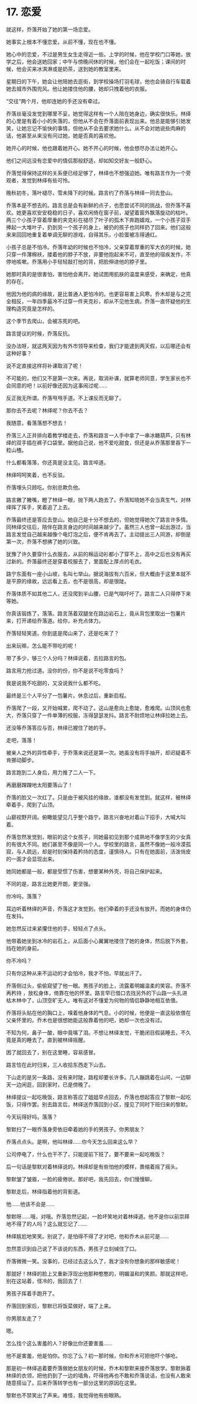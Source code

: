 # 17. 恋爱

就这样，乔落开始了她的第一场恋爱。

她事实上根本不懂恋爱。从前不懂，现在也不懂。

她心中的恋爱，不过是男生女生走得近一些。上学的时候，他在学校门口等她，放学之后，他会送她回家；中午与傍晚间休的时候，他们会在一起吃饭；课间的时候，他会买来冰淇淋或是奶茶，送到她的教室里来。

星期日的下午，她会让他陪她去逛街，到学校操场打羽毛球，他也会骑自行车载着她去城市外围兜风。他让她搂住他的腰，她却只拽着他的衣服。

“交往”两个月，他却连她的手还没有牵过。

乔落丝毫没发觉到哪里不妥，她觉得这样有一个人陪在她身边，确实很快乐。林绎的心里是有着小小的失落的，但他从不会在乔落面前表现出来。他总是能够引她发笑，让她忘记不愉快的事情，但他从不会去要求她什么。从不会对她说些肉麻的话，他甚至从来没有问过她，她是否真的喜欢他。

她开心的时候，他也跟着她开心。她不开心的时候，他会想尽办法让她开心。

他们之间远没有恋爱中的情侣那般舒适，却如知交好友一般舒心。

乔落觉得保持这样的关系便已经足够了，林绎也不想强迫她。唯有路言作为一个旁观者，发觉到林绎有些可怜。

晚秋初冬，落叶褪尽，雪未降下的时候。路言约了乔落与林绎一同去登山。

乔落本是不想去的。路言总是会有新鲜的点子，也愿尝试不同的挑战，但乔落不喜欢。她更喜欢安安稳稳的日子，喜欢闲倚在窗子前，凝望着窗外飘落旋动的枯叶。两三个小孩子穿着厚重的夹克衫在褪尽了叶子的孤木下奔跑嬉戏，一个小孩子双手捧起一大堆叶子，扔到另一个孩子的身上，被扔的孩子也同样扔了回来。他们这般来来回回地重复着单调无聊的游戏，自得其乐，小脸蛋被冻得通红。

小孩子总是不怕冷。乔落年幼的时候也不怕冷，父亲穿着厚重的军大衣的时候，她只穿一件薄棉袄，搂着他的脖子不放，非要他抱起来不可，直至他的宿疾发作，不停地咳嗽。乔落用小手轻轻敲打他的背，把脸伸进他的脖子里。

她那时真的是很害怕，害怕他会离开。她试图用肌肤的温度来感受，来确定，他真的存在。

他因为他的病的缘故，是比普通人更怕冷的。也更容易害上风寒。乔木却是与之完全相反，一年四季最冷不过穿一件夹克衫，却从不见他生病，乔落一直怀疑他的生理构造究竟是怎样的。

这个季节去爬山，会被冻死的吧。

路言提议的时候，乔落反抗。

没办法呀，就这两天因为有外市领导来检查，我们才能逮到两天假，以后哪还会有这种好事？

说不定直接这样将补课取消了呢！

不可能的，他们又不是第一次来。再说，取消补课，就算老师同意，学生家长也不会同意的吧！以前好像还因为这事闹过呢……

反正我无所谓。乔落甩甩手道。不上课反而无聊了。

那你去不去呢？林绎呢？你去不去？

我随意，看落落想不想去！

乔落三人正并排向着教学楼走去，乔落和路言一人手中拿了一串冰糖葫芦，只有林绎的双手插在裤子口袋里。据他自己说，他不爱吃甜食，但还是从乔落那里吞下一粒山楂。

什么都看落落，你还真是没主见。路言啐道。

林绎呵呵笑着，也不反驳。

乔落埋头只顾吃。你别总欺负他。

路言撇了撇嘴，瞪了林绎一眼，抛下两人跑去了。乔落知晓她不会当真生气，对林绎挥了挥手，笑着追了上去。

乔落最终还是答应去登山。她自己是十分不想去的，但她觉得她欠了路言许多情。同林绎交往后，陪伴在路言身边的时间越来越少了。虽然三人也曾一起出游过，当路言发觉自己越来越像个电灯泡之后，便不肯再去了。主动提出三人同游，却倒是第一次，乔落不想拂了她的兴致。

犹豫了许久要穿什么衣服去，从前的棉运动衫都小了穿不上，高中之后也没有再买过新的。乔落最终还是穿着校服去了，里面配上厚点的毛衣。

路宁东面有一座小山坡，名叫七举山。据说海拔有六百米，但大概由于这里本就不是平原的缘故，远远看上去，也不是很高，却是很陡。

乔落体质不如其他二人，还没爬到半山腰，已是气喘吁吁了。路言二人只得停下来等她。

你真该锻炼了，落落。路言荡着双腿坐在路边岩石上，竟从背包里取出一包薯片来，打开递给乔落道。给你，补充点体力。

乔落轻轻笑道。你到底是爬山来了，还是吃来了？

出来玩嘛，怎么能不带吃的呢！

带了多少，够三个人分吗？林绎说着，去拉路言的包。

路言用力抢过道。没你的份，你不是说不吃零食吗？

我是说我不吃甜的，又没说我什么都不吃。

最终是三个人平分了一包薯片。休息过后，重新启程。

乔落爬了一段，又开始喊累，爬不动了。这山是愈向上愈陡，愈难爬。山顶风也愈大，乔落只穿了一件单薄的校服，冻得瑟瑟发抖。路言不耐烦地让林绎拉她上去。

还没等乔落答应与否，林绎已握住了她的手。

走吧，落落！

被亲人之外的异性牵手，于乔落来说还是第一次。她虽没有将手抽开，却迟疑着不肯挪动脚步。

路言跑到二人身后，用力推了二人一下。

再磨磨蹭蹭地太阳要落山了！

乔落的脸又一次红了。只是由于被风挂的缘故，谁都没有发觉到。就这样，被林绎牵着手，爬到了山顶。

山巅视野开阔。俯瞰能望见几乎整个路宁。路言兴奋地对着山下招手，大喊大叫着。

乔落忽然发觉到，眼前的这个女孩子，同她最初见到那个成熟地不像学生的少女真的有很大不同。她们甚至不像是同一个人。学校里的路言，虽然不像她一般冷漠孤寂，与人疏远，却是时刻保持着矜持的态度，谨慎待人。只有在她面前，活泼俏皮的一面才会显现出来。

她同她都是一般，都是受惯了伤害，想要某种外壳，将自己保护起来。

不同的是，路言比她更开朗，更坚强。

你冷吗，落落？

耳边听着林绎的声音，乔落这才发觉到，他们牵着的手还没有放开。而她的身体仍在发抖。

她忽然反过来紧攥住他的手，轻轻点了点头。

他带着她坐到冰冷的岩石上，从后面小心翼翼地搂住了她的身体，然后脱下外套，挡在她的身前。

你不冷吗？

只有你这种从来不运动的才会怕冷，我才不怕，早就出汗了。

乔落侧过头，偷偷窥望了他一眼。男孩子的脸上，流露着明媚温柔的笑容。乔落不再矜持 ，放松身体，倚靠在他的怀里。路言早已借口去找另外的下山路一头扎进枯木林中了，山顶空旷无人。唯有这对不懂爱为何物的情侣静静地相互依偎。

乔落将头贴在他的胸口上，嗅着他身体的气息。小的时候，他便是一直这般依偎在父亲怀里的。乔木也是很想她能这般靠着他的吧，她却一次也没有过。

不知为何，鼻子一酸，眼中竟噙了泪。不想让林绎发觉，干脆闭目假装睡去，不久竟是真的睡去了。直到被林绎摇醒。

困了就回去了，别在这里睡，容易感冒。

路言恰在此时归来，三人收拾东西走下山去。

下山走的是另一条路，没有来时陡，路程却要长许多。几人蹦跳着在山间，一边聊天一边闲逛，回到家时，已是傍晚了。

林绎提议一起吃晚饭，路言称答应了姐姐早点回去，乔落也想起答应了黎默一起吃饭，只得作罢。别去路言后，林绎送乔落回到小区，撞见了同时下班归来的黎默。

今天玩得好吗，落落？

黎默扫了一眼乔落身旁依旧牵着她的手的男孩子。你男朋友？

乔落点点头。是啊，他叫林绎……你今天怎么回来这么早？

公司停电了，什么也干不了，只能提前下班了。要不要来一起吃晚饭？

后一句话是黎默对着林绎说的。林绎却是有些怕他的模样，畏缩着摇了摇头。

黎默皱了皱眉，一脸的疲倦状。那好吧，我先回去，你们慢慢聊。

黎默走后，林绎指着他的背影道。

他……他该不会是……

黎默呀……哦，对哦。乔落忽然记起，一脸坏笑地对着林绎道。他不是你以前崇拜地不得了的人吗？这么就忘记了……

林绎尴尬地笑笑。别说了，是怕得不得了才对吧，他和乔木从前可是……

忽然意识到自己说了不该说的东西，男孩子立刻缄住了口。

乔落微微一笑。没事的，已经过去这么久了，我才没有你想象的那样敏感呢！

那就好！林绎的脸上又重新浮现出他那种憨憨的，明媚温和的笑颜。那就这样吧，别在这站着，怪冷的，我回去了！

男孩子挥着手跑开了。

乔落回到家后，黎默已将饭菜做好，端了上来。

你男朋友走了？

嗯。

怎么找个这么害羞的人？好像比你还要害羞……

他不是害羞，他是怕你。你忘了么？初一那时候，你和乔木可把他吓个够呛。

那是初一林绎追着要乔落做她女朋友的时候，乔木和黎默来接乔落放学。黎默揪着林绎的衣领，把他扔到了一边的墙角，吓得他再也不敢和乔落说话，也没有人敢来随意搭讪了。后来乔落转学也有一部分这里的原因在这里。

黎默也不禁笑出了声来。难怪，我觉得他有些眼熟。
